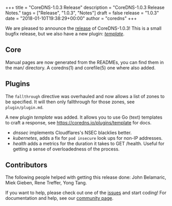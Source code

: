+++
title = "CoreDNS-1.0.3 Release"
description = "CoreDNS-1.0.3 Release Notes."
tags = ["Release", "1.0.3", "Notes"]
draft = false
release = "1.0.3"
date = "2018-01-10T19:38:29+00:00"
author = "coredns"
+++

We are pleased to announce the [release](https://github.com/bhaswanth88/coredns/releases/tag/v1.0.3) of CoreDNS-1.0.3!
This is a small bugfix release, but we also have a new plugin:
[*template*](https://coredns.io/plugins/template).

## Core

Manual pages are now generated from the READMEs, you can find them in the man/ directory.
A coredns(1) and corefile(5) one where also added.

## Plugins

The `fallthrough` directive was overhauled and now allows a list of zones to be specified. It will
then only fallthrough for those zones, see `plugin/plugin.md`.

A new plugin *template* was added. It allows you to use Go (text) templates to craft a response, see
<https://coredns.io/plugins/template> for docs.

* *dnssec* implements Cloudflares's NSEC blacklies better.
* *kubernetes*, adds a fix for `pod insecure` look ups for non-IP addresses.
* *health* adds a metrics for the duration it takes to GET /health. Useful for getting a sense of
  overloadedness of the process.

## Contributors

The following people helped with getting this release done:
John Belamaric,
Miek Gieben,
Rene Treffer,
Yong Tang.

If you want to help, please check out one of the
[issues](https://github.com/bhaswanth88/coredns/issues/) and start coding! For documentation and help,
see our [community page](https://coredns.io/community/).
